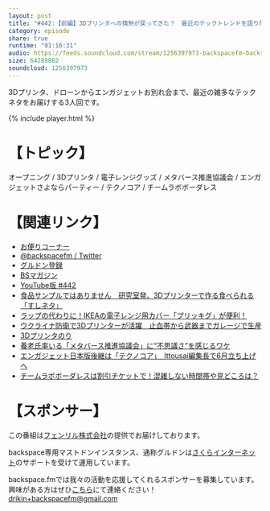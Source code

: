 ```yaml
---
layout: post
title: "#442:【前編】3Dプリンタへの情熱が戻ってきた？　最近のテックトレンドを語り尽くす"
category: episode
share: true
runtime: "01:16:31"
audio: https://feeds.soundcloud.com/stream/1256397973-backspacefm-backspacefm-442-1.mp3
size: 64289882
soundcloud: 1256397973
---
```


3Dプリンタ、ドローンからエンガジェットお別れ会まで、最近の雑多なテックネタをお届けする3人回です。

{% include player.html %}

# 【トピック】
オープニング / 3Dプリンタ / 電子レンジグッズ / メタバース推進協議会 / エンガジェットさよならパーティー / テクノコア / チームラボボーダレス

# 【関連リンク】
* [お便りコーナー](https://forms.gle/qmLFRXFMjn7cZPpJ8)
* [@backspacefm / Twitter](https://twitter.com/backspacefm)
* [グルドン登録](https://mstdn.guru/invite/B5XUmAS8)
* [BSマガジン](https://note.com/drikin/m/m55ec296b7655)
* [YouTube版 #442](https://note.com/backspacefm/n/n993a7e97aa97)
* [食品サンプルではありません　研究室発、3Dプリンターで作る食べられる「すしネタ」](https://globe.asahi.com/article/14597382)
* [ラップの代わりに！IKEAの電子レンジ用カバー「プリッキグ」が便利！](https://www.ichi-oshi.jp/articles/common/478719)
* [ウクライナ防衛で3Dプリンターが活躍　止血帯から武器までガレージで生産](https://www.newsweekjapan.jp/stories/world/2022/04/3d-9.php)
* [3Dプリンタのり](https://amzn.to/3vb6EsY)
* [養老氏率いる「メタバース推進協議会」に“不思議さ”を感じるワケ](https://www.itmedia.co.jp/news/articles/2204/22/news116.html)
* [エンガジェット日本版後継は「テクノコア」　Ittousai編集長で6月立ち上げへ](https://www.itmedia.co.jp/news/articles/2204/21/news195.html)
* [チームラボボーダレスは割引チケットで！混雑しない時間帯や見どころは？](https://www.klook.com/ja/blog/teamlab-borderless-tokyo-ticket/)

# 【スポンサー】
この番組は[フェンリル株式会社](https://www.fenrir-inc.com/jp/)の提供でお届けしております。

backspace専用マストドンインスタンス、通称グルドンは[さくらインターネット](https://www.sakura.ad.jp/)のサポートを受けて運用しています。

backspace.fmでは我々の活動を応援してくれるスポンサーを募集しています。興味がある方はぜひ[こちら](mailto:drikin+backspacefm@gmail.com)にて連絡ください！
drikin+backspacefm@gmail.com
